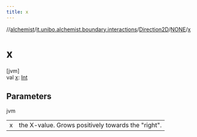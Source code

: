 ```yaml
---
title: x
---
```

//[alchemist](../../../../index.html)/[it.unibo.alchemist.boundary.interactions](../../index.html)/[Direction2D](../index.html)/[NONE](index.html)/[x](x.html)



# x



[jvm]\
val [x](x.html): [Int](https://kotlinlang.org/api/latest/jvm/stdlib/kotlin/-int/index.html)



## Parameters


jvm

| | |
|---|---|
| x | the X-value. Grows positively towards the "right". |




